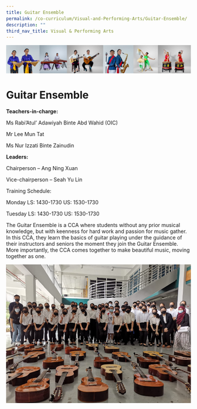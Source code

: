 ```yaml
---
title: Guitar Ensemble
permalink: /co-curriculum/Visual-and-Performing-Arts/Guitar-Ensemble/
description: ""
third_nav_title: Visual & Performing Arts
---
```

![](/images/CCA/Collage-art.jpg)

Guitar Ensemble
===============

<b> Teachers-in-charge: </b>

Ms Rabi’Atul’ Adawiyah Binte Abd Wahid (OIC)

Mr Lee Mun Tat 

Ms Nur Izzati Binte Zainudin

  

<b> Leaders: </b>

Chairperson – Ang Ning Xuan

Vice-chairperson – Seah Yu Lin

Training Schedule: 

Monday
LS: 1430-1730
US: 1530-1730

Tuesday
LS: 1430-1730
US: 1530-1730

  

The Guitar Ensemble is a CCA where students without any prior musical knowledge, but with keenness for hard work and passion for music gather. In this CCA, they learn the basics of guitar playing under the guidance of their instructors and seniors the moment they join the Guitar Ensemble. More importantly, the CCA comes together to make beautiful music, moving together as one.


![](/images/Guitar.png)